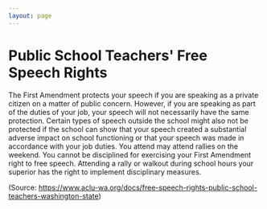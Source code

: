 ```yaml
---
layout: page
---
```


Public School Teachers' Free Speech Rights
=========================================

The First Amendment protects your speech if you are speaking as a private citizen on a matter of public concern. However, if you are speaking as part of the duties of your job, your speech will not necessarily have the same protection.
Certain types of speech outside the school might also not be protected if the school can show that your speech created a substantial adverse impact on school functioning or that your speech was made in accordance with your job duties.
You attend may attend rallies on the weekend. You cannot be disciplined for exercising  your First Amendment right to free speech.
Attending a rally or walkout during school hours your superior has the right to implement disciplinary measures.


(Source: https://www.aclu-wa.org/docs/free-speech-rights-public-school-teachers-washington-state)

